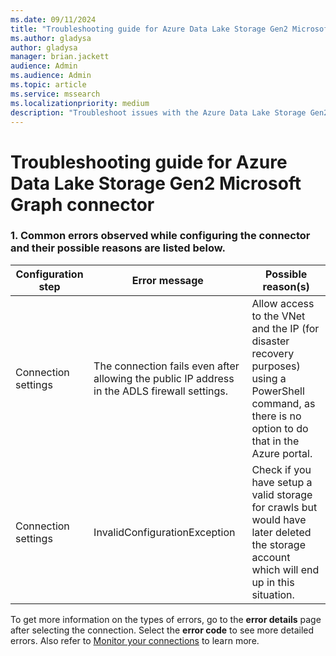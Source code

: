```yaml
--- 
ms.date: 09/11/2024 
title: "Troubleshooting guide for Azure Data Lake Storage Gen2 Microsoft Graph connector" 
ms.author: gladysa
author: gladysa
manager: brian.jackett
audience: Admin 
ms.audience: Admin 
ms.topic: article 
ms.service: mssearch 
ms.localizationpriority: medium 
description: "Troubleshoot issues with the Azure Data Lake Storage Gen2 Graph connector for Microsoft Search" 
--- 
```


# Troubleshooting guide for Azure Data Lake Storage Gen2 Microsoft Graph connector 

### 1. **Common errors observed while configuring the connector and their possible reasons are listed below.**

| Configuration step | Error message | Possible reason(s) |
| ------------ | ------------ | ------------ |
| Connection settings | The connection fails even after allowing the public IP address in the ADLS firewall settings. |  Allow access to the VNet and the IP (for disaster recovery purposes) using a PowerShell command, as there is no option to do that in the Azure portal. |
| Connection settings | InvalidConfigurationException |  Check if you have setup a valid storage for crawls but would have later deleted the storage account which will end up in this situation. |

To get more information on the types of errors, go to the **error details** page after selecting the connection. Select the **error code** to see more detailed errors. Also refer to [Monitor your connections](./manage-connector.md) to learn more. 
